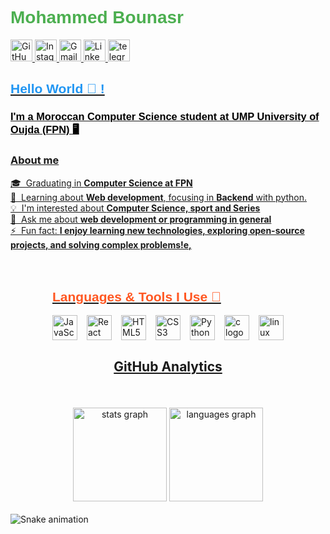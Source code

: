 <!-- Header Section -->
<h1 style="font-family: 'Arial', sans-serif; color: #4CAF50;">Mohammed Bounasr</h1>

<!-- Social Links Section -->
<div>
  <a href="https://github.com/MohammedBounasr" target="_blank">
    <img src="https://img.shields.io/static/v1?message=GitHub&logo=github&label=&color=000000&logoColor=white&style=for-the-badge" height="35" alt="GitHub logo" />
  </a>
  <a href="https://www.instagram.com/MohammedBounasr" target="_blank">
    <img src="https://img.shields.io/static/v1?message=Instagram&logo=instagram&label=&color=E4405F&logoColor=white&style=for-the-badge" height="35" alt="Instagram logo" />
  </a>
  <a href="mailto:mohammedbounasr2005@gmail.com" target="_blank">
    <img src="https://img.shields.io/static/v1?message=Gmail&logo=gmail&label=&color=D14836&logoColor=white&style=for-the-badge" height="35" alt="Gmail logo" />
  </a>
  <a href="https://www.linkedin.com/in/MohammedBounasr" target="_blank">
    <img src="https://img.shields.io/static/v1?message=LinkedIn&logo=linkedin&label=&color=0077B5&logoColor=white&style=for-the-badge" height="35" alt="LinkedIn logo" />
  </a>
  <a href="tel:0637890626" target="_blank">
     <img src="https://img.shields.io/static/v1?message=Telegram&logo=telegram&label=&color=2CA5E0&logoColor=white&labelColor=&style=for-the-badge" height="35" alt="telegram logo"
  </a>
    
</div>

<!-- Introduction Section -->
<h2 style="font-family: 'Arial', sans-serif; color: #2196F3;">Hello World 👋 !</h2>
<h3 style="font-family: 'Arial', sans-serif; color: #000000;">I'm a Moroccan Computer Science student at UMP University of Oujda (FPN) 🖥️</h3>
<h3 class="heading-element" dir="auto">About me</h3>
<p dir="auto">🎓 &nbsp;Graduating in <strong>Computer Science at FPN</strong>
<br>🌱&nbsp; Learning about <strong>Web development</strong>, focusing in <strong>Backend</strong> with python.
<br>💡&nbsp; I'm interested about <strong>Computer Science, sport and Series</strong>
<br>💬&nbsp; Ask me about <strong>web development or programming in general</strong>
<br>⚡&nbsp; Fun fact: <strong>I enjoy learning new technologies, exploring open-source projects, and solving complex problems!e, </strong></p>
<!-- Technologies Section -->

<div style="display: flex; justify-content: space-around; flex-wrap: wrap; padding: 20px;">
  <!-- Technologies Section -->
<h2 style="font-family: 'Arial', sans-serif; color: #FF5722;">Languages & Tools I Use 🔧</h2>
<div style="display: flex; justify-content: center; flex-wrap: wrap; gap: 15px; align-items: center;">
  <img src="https://cdn.jsdelivr.net/gh/devicons/devicon/icons/javascript/javascript-original.svg" height="40" alt="JavaScript Logo" />
  <img src="https://cdn.jsdelivr.net/gh/devicons/devicon/icons/react/react-original.svg" height="40" alt="React Logo" />
  <img src="https://cdn.jsdelivr.net/gh/devicons/devicon/icons/html5/html5-original.svg" height="40" alt="HTML5 Logo" />
  <img src="https://cdn.jsdelivr.net/gh/devicons/devicon/icons/css3/css3-original.svg" height="40" alt="CSS3 Logo" />
  <img src="https://cdn.jsdelivr.net/gh/devicons/devicon/icons/python/python-original.svg" height="40" alt="Python Logo" />
  <img src="https://cdn.jsdelivr.net/gh/devicons/devicon/icons/c/c-original.svg" height="40" alt="c logo"  />
  <img src="https://cdn.jsdelivr.net/gh/devicons/devicon/icons/linux/linux-original.svg" height="40" alt="linux logo"  />
</div>
<div class="markdown-heading" dir="auto"><h2 class="heading-element" dir="auto">GitHub Analytics</h2><a id="user-content-github-analytics" class="anchor" aria-label="Permalink: GitHub Analytics" href="#github-analytics"><svg class="octicon octicon-link" viewBox="0 0 16 16" version="1.1" width="16" height="16" aria-hidden="true"></svg></a></div>
</div>
<!-- Stats Section -->
<div align="center">
  <img src="https://github-readme-stats.vercel.app/api?username=maurodesouza&hide_title=false&hide_rank=false&show_icons=true&include_all_commits=true&count_private=true&disable_animations=false&theme=dracula&locale=en&hide_border=false" height="150" alt="stats graph" />
  <img src="https://github-readme-stats.vercel.app/api/top-langs?username=maurodesouza&locale=en&hide_title=false&layout=compact&card_width=320&langs_count=5&theme=dracula&hide_border=false" height="150" alt="languages graph" />
</div>





<!-- Snake Animation -->
<br clear="both">

<img src="https://raw.githubusercontent.com/MohammedBounasr/MohammedBounasr/output/snake.svg" alt="Snake animation" />

<!--
**MohammedBounasr/MohammedBounasr** is a ✨ _special_ ✨ repository because its `README.md` (this file) appears on your GitHub profile.

Here are some ideas to get you started:

- 🔭 I’m currently working on ...
- 🌱 I’m currently learning ...
- 👯 I’m looking to collaborate on ...
- 🤔 I’m looking for help with ...
- 💬 Ask me about ...
- 📫 How to reach me: ...
- 😄 Pronouns: ...
- ⚡ Fun fact: ...
-->
